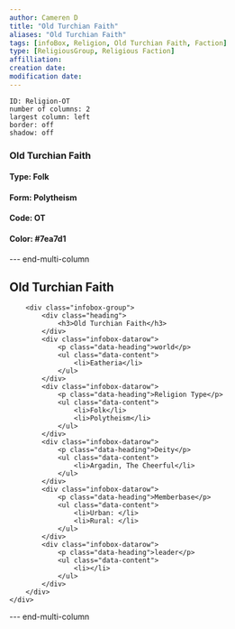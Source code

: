 ```yaml
---
author: Cameren D
title: "Old Turchian Faith"
aliases: "Old Turchian Faith"
tags: [infoBox, Religion, Old Turchian Faith, Faction]
type: [ReligiousGroup, Religious Faction]
affilliation: 
creation date:  
modification date: 
---
```



```start-multi-column  
ID: Religion-OT  
number of columns: 2  
largest column: left
border: off
shadow: off
```

### Old Turchian Faith

#### Type: Folk

#### Form: Polytheism

#### Code: OT

#### **Color:** #7ea7d1

--- end-multi-column
<html>
    <div class="infobox">
        <div class="heading">
            <h2>Old Turchian Faith</h2>
        </div>

        <div class="infobox-group">
            <div class="heading">
                <h3>Old Turchian Faith</h3>
            </div>
            <div class="infobox-datarow">
                <p class="data-heading">world</p>
                <ul class="data-content">
                    <li>Eatheria</li>
                </ul>
            </div>
            <div class="infobox-datarow">
                <p class="data-heading">Religion Type</p>
                <ul class="data-content">
                    <li>Folk</li>
                    <li>Polytheism</li>
                </ul>
            </div>
            <div class="infobox-datarow">
                <p class="data-heading">Deity</p>
                <ul class="data-content">
                    <li>Argadin, The Cheerful</li>
                </ul>
            </div>
            <div class="infobox-datarow">
                <p class="data-heading">Memberbase</p>
                <ul class="data-content">
                    <li>Urban: </li>
                    <li>Rural: </li>
                </ul>
            </div>
            <div class="infobox-datarow">
                <p class="data-heading">leader</p>
                <ul class="data-content">
                    <li></li>
                </ul>
            </div>
        </div>
    </div>
</div>
</html>

--- end-multi-column